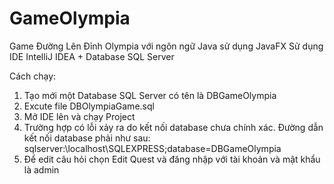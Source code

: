 # GameOlympia
Game Đường Lên Đỉnh Olympia với ngôn ngữ Java sử dụng JavaFX
Sử dụng IDE IntelliJ IDEA + Database SQL Server

Cách chạy:
  1. Tạo mới một Database SQL Server có tên là DBGameOlympia
  2. Excute file DBOlympiaGame.sql
  3. Mở IDE lên và chạy Project
  4. Trường hợp có lỗi xảy ra do kết nối database chưa chính xác.
  Đường dẫn kết nối database phải như sau: sqlserver:\\localhost\SQLEXPRESS;database=DBGameOlympia
  5. Để edit câu hỏi chọn Edit Quest và đăng nhập với tài khoản và mật khẩu là admin
